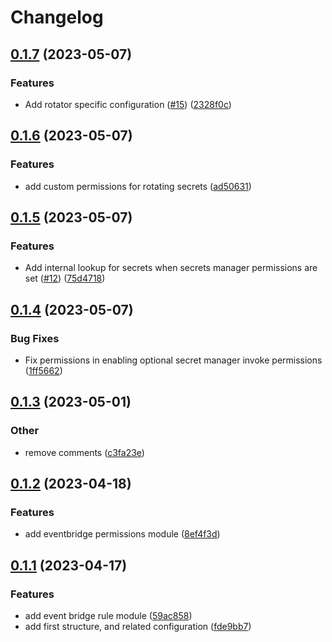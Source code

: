 # Changelog

## [0.1.7](https://github.com/Excoriate/terraform-registry-aws-events/compare/v0.1.6...v0.1.7) (2023-05-07)


### Features

* Add rotator specific configuration ([#15](https://github.com/Excoriate/terraform-registry-aws-events/issues/15)) ([2328f0c](https://github.com/Excoriate/terraform-registry-aws-events/commit/2328f0c24e16eee5c363f271bcf6473468d488bb))

## [0.1.6](https://github.com/Excoriate/terraform-registry-aws-events/compare/v0.1.5...v0.1.6) (2023-05-07)


### Features

* add custom permissions for rotating secrets ([ad50631](https://github.com/Excoriate/terraform-registry-aws-events/commit/ad506318526a127ff3428dfbb601b010eab17def))

## [0.1.5](https://github.com/Excoriate/terraform-registry-aws-events/compare/v0.1.4...v0.1.5) (2023-05-07)


### Features

* Add internal lookup for secrets when secrets manager permissions are set ([#12](https://github.com/Excoriate/terraform-registry-aws-events/issues/12)) ([75d4718](https://github.com/Excoriate/terraform-registry-aws-events/commit/75d471813786f9f792ba5da28c6f7758ee83b050))

## [0.1.4](https://github.com/Excoriate/terraform-registry-aws-events/compare/v0.1.3...v0.1.4) (2023-05-07)


### Bug Fixes

* Fix permissions in enabling optional secret manager invoke permissions ([1ff5662](https://github.com/Excoriate/terraform-registry-aws-events/commit/1ff56626ed232babab7c0e1697c3def5f4de4e30))

## [0.1.3](https://github.com/Excoriate/terraform-registry-aws-events/compare/v0.1.2...v0.1.3) (2023-05-01)


### Other

* remove comments ([c3fa23e](https://github.com/Excoriate/terraform-registry-aws-events/commit/c3fa23e1335f7fac99dc6b17d666e9ab17ec679e))

## [0.1.2](https://github.com/Excoriate/terraform-registry-aws-events/compare/v0.1.1...v0.1.2) (2023-04-18)


### Features

* add eventbridge permissions module ([8ef4f3d](https://github.com/Excoriate/terraform-registry-aws-events/commit/8ef4f3d300f26ae087dae5662056e38cc5d6f17c))

## [0.1.1](https://github.com/Excoriate/terraform-registry-aws-events/compare/v0.1.0...v0.1.1) (2023-04-17)


### Features

* add event bridge rule module ([59ac858](https://github.com/Excoriate/terraform-registry-aws-events/commit/59ac858cd47c992eb881c3184a1d6020c4c87fc3))
* add first structure, and related configuration ([fde9bb7](https://github.com/Excoriate/terraform-registry-aws-events/commit/fde9bb75dbb1701b8ef2732b920c154c7cc1132a))

